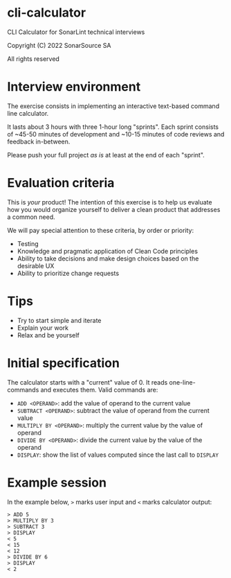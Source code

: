 # cli-calculator

CLI Calculator for SonarLint technical interviews

Copyright (C) 2022 SonarSource SA

All rights reserved

# Interview environment

The exercise consists in implementing an interactive text-based command line calculator.

It lasts about 3 hours with three 1-hour long "sprints". Each sprint consists of ~45-50 minutes of development and ~10-15 minutes of code reviews and feedback in-between.

Please push your full project _as is_ at least at the end of each "sprint".

# Evaluation criteria

This is _your_ product! The intention of this exercise is to help us evaluate how you would organize yourself to deliver a clean product that addresses a common need.

We will pay special attention to these criteria, by order or priority:

- Testing
- Knowledge and pragmatic application of Clean Code principles
- Ability to take decisions and make design choices based on the desirable UX
- Ability to prioritize change requests

# Tips

- Try to start simple and iterate
- Explain your work
- Relax and be yourself

# Initial specification

The calculator starts with a "current" value of 0. It reads one-line-commands and executes them. Valid commands are:

- `ADD <OPERAND>`: add the value of operand to the current value
- `SUBTRACT <OPERAND>`: subtract the value of operand from the current value
- `MULTIPLY BY <OPERAND>`: multiply the current value by the value of operand
- `DIVIDE BY <OPERAND>`: divide the current value by the value of the operand
- `DISPLAY`: show the list of values computed since the last call to `DISPLAY`

# Example session

In the example below, `>` marks user input and `<` marks calculator output:

    > ADD 5
    > MULTIPLY BY 3
    > SUBTRACT 3
    > DISPLAY
    < 5
    < 15
    < 12
    > DIVIDE BY 6
    > DISPLAY
    < 2
